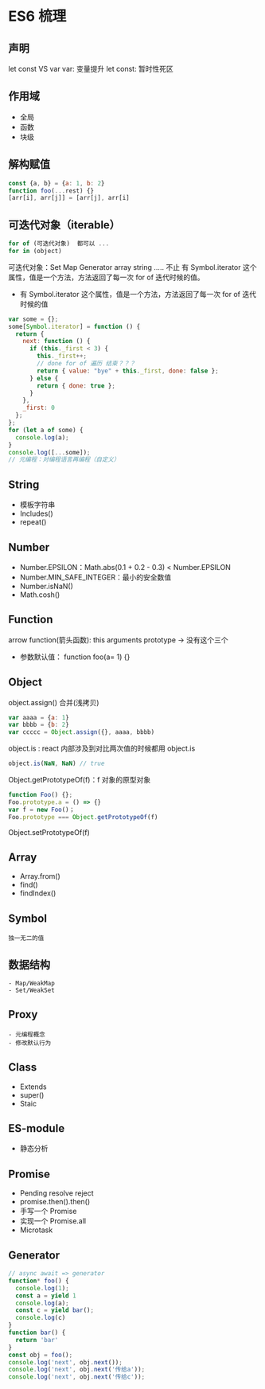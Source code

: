 # ES6 梳理

## 声明
  let const VS var
  var: 变量提升
  let const: 暂时性死区

## 作用域
  - 全局
  - 函数
  - 块级

## 解构赋值
  ```js
  const {a, b} = {a: 1, b: 2}
  function foo(...rest) {}
  [arr[i], arr[j]] = [arr[j], arr[i]
  ```

## 可迭代对象（iterable）

  ```js
  for of (可迭代对象)  都可以 ...
  for in (object)
```

  可迭代对象：Set Map Generator array string ..... 不止
  有 Symbol.iterator 这个属性，值是一个方法，方法返回了每一次 for of 迭代时候的值。

  - 有 Symbol.iterator 这个属性，值是一个方法，方法返回了每一次 for of 迭代时候的值

  ```js
  var some = {};
  some[Symbol.iterator] = function () {
    return {
      next: function () {
        if (this._first < 3) {
          this._first++;
          // done for of 遍历 结束？？？
          return { value: "bye" + this._first, done: false };
        } else {
          return { done: true };
        }
      },
      _first: 0
    };
  };
  for (let a of some) {
    console.log(a);
  }
  console.log([...some]);
  // 元编程：对编程语言再编程（自定义）
  ```

  ## String 
  - 模板字符串
  - Includes()
  - repeat()
  ## Number 
  
  - Number.EPSILON：Math.abs(0.1 + 0.2 - 0.3) < Number.EPSILON
  - Number.MIN_SAFE_INTEGER：最小的安全数值
  - Number.isNaN()
  - Math.cosh()

  ## Function

  arrow function(箭头函数): this arguments prototype -> 没有这个三个
  
  - 参数默认值： function foo(a= 1) {}

  ## Object

  object.assign() 合并(浅拷贝)
  ```js
  var aaaa = {a: 1}
  var bbbb = {b: 2}
  var ccccc = Object.assign({}, aaaa, bbbb)
  ```

  object.is : react 内部涉及到对比两次值的时候都用 object.is
  ```js
  object.is(NaN, NaN) // true
  ```
  Object.getPrototypeOf(f)：f 对象的原型对象

  ```js
  function Foo() {};
  Foo.prototype.a = () => {}
  var f = new Foo()；
  Foo.prototype === Object.getPrototypeOf(f)
  ```

  Object.setPrototypeOf(f)

  ## Array

  - Array.from()
  - find()
  - findIndex()

  ## Symbol

    独一无二的值

  ## 数据结构

    - Map/WeakMap
    - Set/WeakSet

  ## Proxy

    - 元编程概念
    - 修改默认行为

  ## Class
  - Extends
  - super()
  - Staic
  ## ES-module

  - 静态分析

  ## Promise
  - Pending resolve reject
  - promise.then().then()
  - 手写一个 Promise
  - 实现一个 Promise.all
  - Microtask

  ## Generator
  ```js
  // async await => generator
  function* foo() {
    console.log(1);
    const a = yield 1
    console.log(a);
    const c = yield bar();
    console.log(c)
  }
  function bar() {
    return 'bar'
  }
  const obj = foo();
  console.log('next', obj.next());
  console.log('next', obj.next('传给a'));
  console.log('next', obj.next('传给c'));
  ```